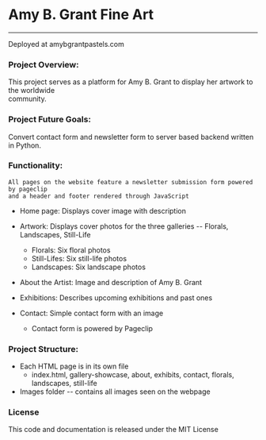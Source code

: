 # Amy B. Grant Fine Art
<hr>


Deployed at amybgrantpastels.com

### Project Overview:

This project serves as a platform for Amy B. Grant to display her artwork to the worldwide  
community.

### Project Future Goals:

Convert contact form and newsletter form to server based backend written in Python. 

### Functionality:

    All pages on the website feature a newsletter submission form powered by pageclip  
    and a header and footer rendered through JavaScript

* Home page: Displays cover image with description
* Artwork: Displays cover photos for the three galleries -- Florals, Landscapes, Still-Life  
    * Florals: Six floral photos
  *  Still-Lifes: Six still-life photos
  * Landscapes: Six landscape photos  
    
* About the Artist: Image and description of Amy B. Grant
* Exhibitions: Describes upcoming exhibitions and past ones
* Contact: Simple contact form with an image  
    * Contact form is powered by Pageclip
    
### Project Structure:

* Each HTML page is in its own file
    * index.html, gallery-showcase, about, exhibits, contact, florals, landscapes, still-life    
* Images folder -- contains all images seen on the webpage

### License 

This code and documentation is released under the MIT License